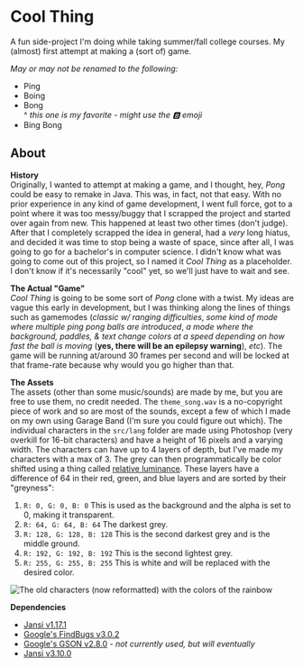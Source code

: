 # Cool Thing
A fun side-project I'm doing while taking summer/fall college courses. My (almost) first attempt at making a (sort of) game. 

*May or may not be renamed to the following:*
 - Ping
 - Boing
 - Bong <br>^ *this one is my favorite - might use the 🅱️ emoji*
 - Bing Bong

## About
**History**
<br>
Originally, I wanted to attempt at making a game, and I thought, hey, *Pong* could be easy to remake in Java. This was, in fact, not that easy. With no prior experience in any kind of game development, I went full force, got to a point where it was too messy/buggy that I scrapped the project and started over again from new. This happened at least two other times (don't judge). After that I completely scrapped the idea in general, had a *very* long hiatus, and decided it was time to stop being a waste of space, since after all, I was going to go for a bachelor's in computer science. I didn't know what was going to come out of this project, so I named it *Cool Thing* as a placeholder. I don't know if it's necessarily "cool" yet, so we'll just have to wait and see.

**The Actual "Game"**
<br>
*Cool Thing* is going to be some sort of *Pong* clone with a twist. My ideas are vague this early in development, but I was thinking along the lines of things such as gamemodes (*classic w/ ranging difficulties*, *some kind of mode where multiple ping pong balls are introduced*, *a mode where the background, paddles, & text change colors at a speed depending on how fast the ball is moving* (**yes, there will be an epilepsy warning**), *etc*). The game will be running at/around 30 frames per second and will be locked at that frame-rate because why would you go higher than that.

**The Assets**
<br>
The assets (other than some music/sounds) are made by me, but you are free to use them, no credit needed. The `theme_song.wav` is a no-copyright piece of work and so are most of the sounds, except a few of which I made on my own using Garage Band (I'm sure you could figure out which). The individual characters in the `src/lang` folder are made using Photoshop (very overkill for 16-bit characters) and have a height of 16 pixels and a varying width. The characters can have up to 4 layers of depth, but I've made my characters with a max of 3. The grey can then programmatically be color shifted using a thing called [relative luminance](https://en.wikipedia.org/wiki/Relative_luminance). These layers have a difference of 64 in their red, green, and blue layers and are sorted by their "greyness":

 1. `R: 0, G: 0, B: 0` This is used as the background and the alpha is set to 0, making it transparent.
 2. `R: 64, G: 64, B: 64` The darkest grey.
 3. `R: 128, G: 128, B: 128` This is the second darkest grey and is the middle ground.
 4. `R: 192, G: 192, B: 192` This is the second lightest grey.
 5. `R: 255, G: 255, B: 255` This is white and will be replaced with the desired color.

![The old characters (now reformatted) with the colors of the rainbow](https://cdn.discordapp.com/attachments/339868251288764417/606309076053524481/screenshot7550816017838778848.png)

**Dependencies**

 - [Jansi v1.17.1](https://github.com/fusesource/jansi)
 - [Google's FindBugs v3.0.2](https://github.com/findbugsproject/findbugs)
 - [Google's GSON v2.8.0](https://github.com/google/gson) *- not currently used, but will eventually*
 - [Jansi v3.10.0](https://github.com/jline/jline3)
